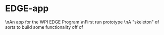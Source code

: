 # EDGE-app

\nAn app for the WPI EDGE Program
\nFirst run prototype
\nA "skeleton" of sorts to build some functionality off of

